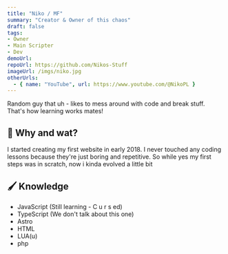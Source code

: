 ```yaml
---
title: "Niko / MF"
summary: "Creator & Owner of this chaos"
draft: false
tags:
- Owner
- Main Scripter
- Dev
demoUrl:
repoUrl: https://github.com/Nikos-Stuff
imageUrl: /imgs/niko.jpg
otherUrls:
  - { name: "YouTube", url: https://www.youtube.com/@NikoPL }
---
```


Random guy that uh - likes to mess around with code and break stuff.
That's how learning works mates!

## 👀 Why and wat?
I started creating my first website in early 2018. I never touched any coding lessons because they're just boring and repetitive.
So while yes my first steps was in scratch, now i kinda evolved a little bit

## 🖌️ Knowledge

- JavaScript (Still learning - C u r s ed)
- TypeScript (We don't talk about this one)
- Astro
- HTML
- LUA(u)
- php



